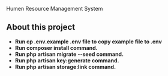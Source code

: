 Humen Resource Management System

## About this project


- **Run cp .env.example .env file to copy example file to .env**
- **Run composer install command.**
- **Run php artisan migrate --seed command.**
- **Run php artisan key:generate command.**
- **Run php artisan storage:link command.**
